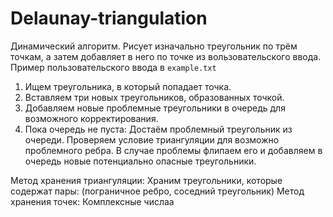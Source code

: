 # Delaunay-triangulation

Динамический алгоритм. Рисует изначально треугольник по трём точкам, а затем добавляет в него по точке из вользовательского ввода.
Пример пользовательского ввода в ```example.txt```

1. Ищем треугольника, в который попадает точка.
2. Вставляем три новых треугольников, образованных точкой.
3. Добавляем новые проблемные треугольники в очередь для возможного корректирования.
4. Пока очередь не пуста: Достаём проблемный треугольник из очереди. Проверяем условие триангуляции для возможно проблемного ребра. В случае проблемы флипаем его и добавляем в очередь новые потенциально опасные треугольники.

Метод хранения триангуляции:
Храним треугольники, которые содержат пары: (пограничное ребро, соседний треугольник)
Метод хранения точек:
Комплексные числаа
